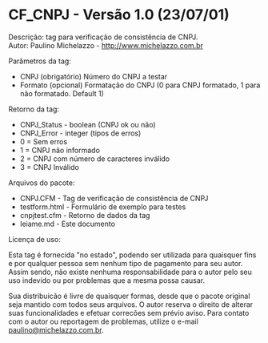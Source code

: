 # CF_CNPJ - Versão 1.0 (23/07/01)
	
Descrição: tag para verificação de consistência de CNPJ.  
Autor: Paulino Michelazzo - http://www.michelazzo.com.br

Parâmetros da tag:

- CNPJ (obrigatório) Número do CNPJ a testar
- Formato (opcional) Formatação do CNPJ (0 para CNPJ formatado, 1 para não formatado. Default 1)

Retorno da tag:

- CNPJ_Status - boolean (CNPJ ok ou não)
- CNPJ_Error - integer (tipos de erros)
 - 0 = Sem erros
 - 1 = CNPJ não informado
 - 2 = CNPJ com número de caracteres inválido
 - 3 = CNPJ Inválido

Arquivos do pacote:

- CNPJ.CFM - Tag de verificação de consistência de CNPJ
- testform.html - Formulário de exemplo para testes
- cnpjtest.cfm - Retorno de dados da tag
- leiame.md - Este documento

Licença de uso:

Esta tag é fornecida "no estado", podendo ser utilizada para quaisquer fins e por qualquer pessoa sem nenhum tipo de pagamento para seu autor. Assim sendo, não existe nenhuma responsabilidade para o autor pelo seu uso indevido ou por problemas que a mesma possa causar.

Sua distribuicão é livre de quaisquer formas, desde que o pacote original seja mantido com todos seus arquivos.
O autor reserva o direito de alterar suas funcionalidades e efetuar correcões sem prévio aviso.
Para contato com o autor ou reportagem de problemas, utilize o e-mail paulino@michelazzo.com.br.
